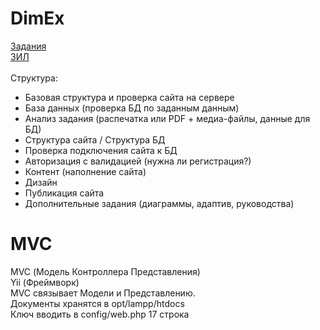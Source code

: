 # DimEx
[Задания](https://bom.firpo.ru/Public/87)
<br>
[ЗИЛ](https://zealdocs.org/)
<br>
<br>
Структура:
- Базовая структура и проверка сайта на сервере
- База данных (проверка БД по заданным данным)
- Анализ задания (распечатка или PDF + медиа-файлы, данные для БД)
- Структура сайта / Структура БД
- Проверка подключения сайта к БД
- Авторизация с валидацией (нужна ли регистрация?)
- Контент (наполнение сайта)
- Дизайн
- Публикация сайта
- Дополнительные задания (диаграммы, адаптив, руководства)

# MVC
MVC (Модель Контроллера Представления)
<br>
Yii (Фреймворк)
<br>
MVC связывает Модели и Представлению.
<br>
Документы хранятся в opt/lampp/htdocs
<br>
Ключ вводить в config/web.php 17 строка
